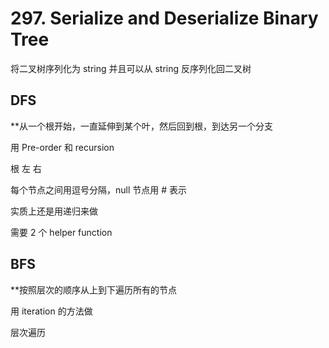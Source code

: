 # 297. Serialize and Deserialize Binary Tree
将二叉树序列化为 string 并且可以从 string 反序列化回二叉树

## DFS
**从一个根开始，一直延伸到某个叶，然后回到根，到达另一个分支

用 Pre-order 和 recursion

根 左 右

每个节点之间用逗号分隔，null 节点用 # 表示

实质上还是用递归来做

需要 2 个 helper function 

## BFS
**按照层次的顺序从上到下遍历所有的节点

用 iteration 的方法做

层次遍历





